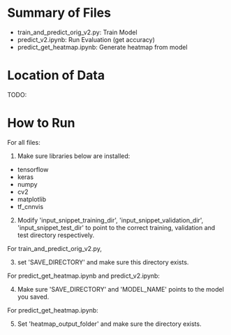 # Summary of Files
 - train_and_predict_orig_v2.py: Train Model
 - predict_v2.ipynb: Run Evaluation (get accuracy)
 - predict_get_heatmap.ipynb: Generate heatmap from model

# Location of Data

TODO:

# How to Run

For all files:

1. Make sure libraries below are installed:
 - tensorflow
 - keras
 - numpy
 - cv2
 - matplotlib
 - tf_cnnvis

2. Modify 'input_snippet_training_dir', 'input_snippet_validation_dir', 'input_snippet_test_dir' to point to the correct training, validation and test directory respectively.

For train_and_predict_orig_v2.py,

3. set 'SAVE_DIRECTORY' and make sure this directory exists.

For predict_get_heatmap.ipynb and predict_v2.ipynb:

4. Make sure 'SAVE_DIRECTORY' and 'MODEL_NAME' points to the model you saved.

For predict_get_heatmap.ipynb:

5. Set 'heatmap_output_folder' and make sure the directory exists. 
